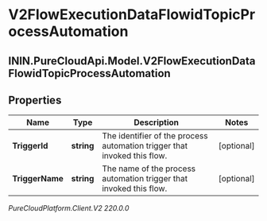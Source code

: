 # V2FlowExecutionDataFlowidTopicProcessAutomation

## ININ.PureCloudApi.Model.V2FlowExecutionDataFlowidTopicProcessAutomation

## Properties

|Name | Type | Description | Notes|
|------------ | ------------- | ------------- | -------------|
| **TriggerId** | **string** | The identifier of the process automation trigger that invoked this flow. | [optional] |
| **TriggerName** | **string** | The name of the process automation trigger that invoked this flow. | [optional] |



_PureCloudPlatform.Client.V2 220.0.0_
